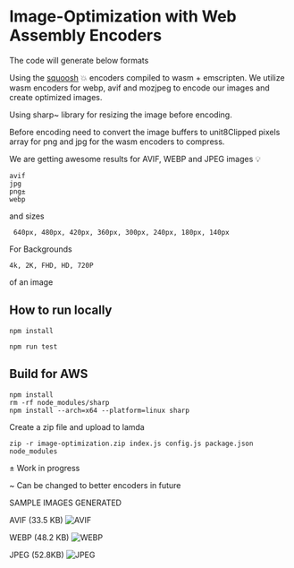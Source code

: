 # Image-Optimization with Web Assembly Encoders

The code will generate below formats

Using the [squoosh](https://github.com/GoogleChromeLabs/squoosh/) 💥 encoders compiled to wasm + emscripten. We utilize wasm encoders for webp, avif and mozjpeg to encode our images and create optimized images.

Using sharp~ library for resizing the image before encoding.

Before encoding need to convert the image buffers to unit8Clipped pixels array for png and jpg for the wasm encoders to compress.

We are getting awesome results for AVIF, WEBP and JPEG images 💡

```
avif
jpg
png±
webp
```

and sizes

```
 640px, 480px, 420px, 360px, 300px, 240px, 180px, 140px
```

For Backgrounds

```
4k, 2K, FHD, HD, 720P
```

of an image

## How to run locally

```
npm install

npm run test
```

## Build for AWS

```
npm install
rm -rf node_modules/sharp
npm install --arch=x64 --platform=linux sharp
```

Create a zip file and upload to lamda

```
zip -r image-optimization.zip index.js config.js package.json node_modules
```

± Work in progress

~ Can be changed to better encoders in future

SAMPLE IMAGES GENERATED

AVIF
(33.5 KB)
![AVIF](https://revolver-imageoptimization-lamda-srcset.s3-eu-west-1.amazonaws.com/images/640w/201.avif)

WEBP
(48.2 KB)
![WEBP](https://revolver-imageoptimization-lamda-srcset.s3-eu-west-1.amazonaws.com/images/640w/201.webp)

JPEG
(52.8KB)
![JPEG](https://revolver-imageoptimization-lamda-srcset.s3-eu-west-1.amazonaws.com/images/640w/201.jpeg)
